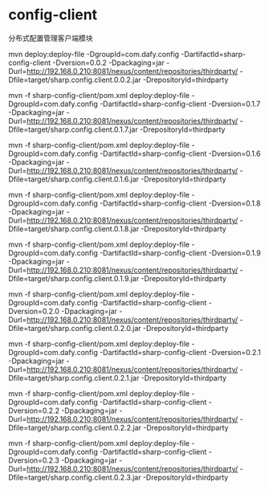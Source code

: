 config-client
=======

分布式配置管理客户端模块


mvn deploy:deploy-file -DgroupId=com.dafy.config -DartifactId=sharp-config-client -Dversion=0.0.2 -Dpackaging=jar -Durl=http://192.168.0.210:8081/nexus/content/repositories/thirdparty/ -Dfile=target/sharp.config.client.0.0.2.jar -DrepositoryId=thirdparty

mvn -f sharp-config-client/pom.xml deploy:deploy-file -DgroupId=com.dafy.config -DartifactId=sharp-config-client -Dversion=0.1.7 -Dpackaging=jar -Durl=http://192.168.0.210:8081/nexus/content/repositories/thirdparty/ -Dfile=target/sharp.config.client.0.1.7.jar -DrepositoryId=thirdparty

mvn -f sharp-config-client/pom.xml deploy:deploy-file -DgroupId=com.dafy.config -DartifactId=sharp-config-client -Dversion=0.1.6 -Dpackaging=jar -Durl=http://192.168.0.210:8081/nexus/content/repositories/thirdparty/ -Dfile=target/sharp.config.client.0.1.6.jar -DrepositoryId=thirdparty

mvn -f sharp-config-client/pom.xml deploy:deploy-file -DgroupId=com.dafy.config -DartifactId=sharp-config-client -Dversion=0.1.8 -Dpackaging=jar -Durl=http://192.168.0.210:8081/nexus/content/repositories/thirdparty/ -Dfile=target/sharp.config.client.0.1.8.jar -DrepositoryId=thirdparty

mvn -f sharp-config-client/pom.xml deploy:deploy-file -DgroupId=com.dafy.config -DartifactId=sharp-config-client -Dversion=0.1.9 -Dpackaging=jar -Durl=http://192.168.0.210:8081/nexus/content/repositories/thirdparty/ -Dfile=target/sharp.config.client.0.1.9.jar -DrepositoryId=thirdparty

mvn -f sharp-config-client/pom.xml deploy:deploy-file -DgroupId=com.dafy.config -DartifactId=sharp-config-client -Dversion=0.2.0 -Dpackaging=jar -Durl=http://192.168.0.210:8081/nexus/content/repositories/thirdparty/ -Dfile=target/sharp.config.client.0.2.0.jar -DrepositoryId=thirdparty

mvn -f sharp-config-client/pom.xml deploy:deploy-file -DgroupId=com.dafy.config -DartifactId=sharp-config-client -Dversion=0.2.1 -Dpackaging=jar -Durl=http://192.168.0.210:8081/nexus/content/repositories/thirdparty/ -Dfile=target/sharp.config.client.0.2.1.jar -DrepositoryId=thirdparty

mvn -f sharp-config-client/pom.xml deploy:deploy-file -DgroupId=com.dafy.config -DartifactId=sharp-config-client -Dversion=0.2.2 -Dpackaging=jar -Durl=http://192.168.0.210:8081/nexus/content/repositories/thirdparty/ -Dfile=target/sharp.config.client.0.2.2.jar -DrepositoryId=thirdparty

mvn -f sharp-config-client/pom.xml deploy:deploy-file -DgroupId=com.dafy.config -DartifactId=sharp-config-client -Dversion=0.2.3 -Dpackaging=jar -Durl=http://192.168.0.210:8081/nexus/content/repositories/thirdparty/ -Dfile=target/sharp.config.client.0.2.3.jar -DrepositoryId=thirdparty